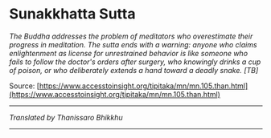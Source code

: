 # Sunakkhatta Sutta

*The Buddha addresses the problem of meditators who overestimate their progress in meditation. The sutta ends with a warning: anyone who claims enlightenment as license for unrestrained behavior is like someone who fails to follow the doctor's orders after surgery, who knowingly drinks a cup of poison, or who deliberately extends a hand toward a deadly snake. [TB]*

Source: [https://www.accesstoinsight.org/tipitaka/mn/mn.105.than.html](https://www.accesstoinsight.org/tipitaka/mn/mn.105.than.html)

---

*Translated by Thanissaro Bhikkhu*

---